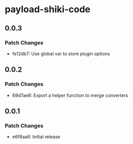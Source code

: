 # payload-shiki-code

## 0.0.3

### Patch Changes

- fe12db7: Use global var to store plugin options

## 0.0.2

### Patch Changes

- 69d7ae8: Export a helper function to merge converters

## 0.0.1

### Patch Changes

- e6f8aa6: Initial release
